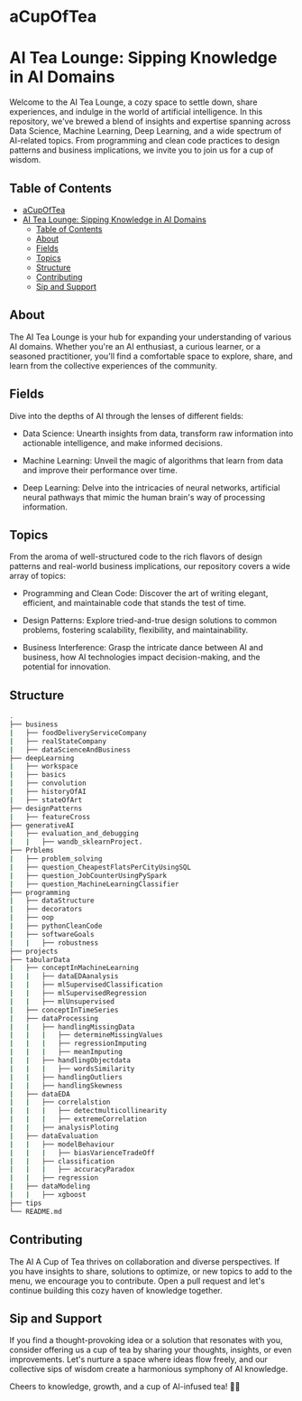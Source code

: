 # aCupOfTea
# AI Tea Lounge: Sipping Knowledge in AI Domains

Welcome to the AI Tea Lounge, a cozy space to settle down, share experiences, and indulge in the world of artificial intelligence. In this repository, we've brewed a blend of insights and expertise spanning across Data Science, Machine Learning, Deep Learning, and a wide spectrum of AI-related topics. From programming and clean code practices to design patterns and business implications, we invite you to join us for a cup of wisdom.

## Table of Contents
- [aCupOfTea](#acupoftea)
- [AI Tea Lounge: Sipping Knowledge in AI Domains](#ai-tea-lounge-sipping-knowledge-in-ai-domains)
  - [Table of Contents](#table-of-contents)
  - [About](#about)
  - [Fields](#fields)
  - [Topics](#topics)
  - [Structure](#structure)
  - [Contributing](#contributing)
  - [Sip and Support](#sip-and-support)

<a name='about'></a>
## About
The AI Tea Lounge is your hub for expanding your understanding of various AI domains. Whether you're an AI enthusiast, a curious learner, or a seasoned practitioner, you'll find a comfortable space to explore, share, and learn from the collective experiences of the community.

<a name='fields'></a>
## Fields
Dive into the depths of AI through the lenses of different fields:

- Data Science: Unearth insights from data, transform raw information into actionable intelligence, and make informed decisions.

- Machine Learning: Unveil the magic of algorithms that learn from data and improve their performance over time.

- Deep Learning: Delve into the intricacies of neural networks, artificial neural pathways that mimic the human brain's way of processing information.

<a name='Topics'></a>
## Topics
From the aroma of well-structured code to the rich flavors of design patterns and real-world business implications, our repository covers a wide array of topics:

- Programming and Clean Code: Discover the art of writing elegant, efficient, and maintainable code that stands the test of time.

- Design Patterns: Explore tried-and-true design solutions to common problems, fostering scalability, flexibility, and maintainability.

- Business Interference: Grasp the intricate dance between AI and business, how AI technologies impact decision-making, and the potential for innovation.

<a name='structure'></a>
## Structure
```bash
.
├── business
|   ├── foodDeliveryServiceCompany
|   ├── realStateCompany
|   ├── dataScienceAndBusiness
├── deepLearning
|   ├── workspace
|   ├── basics
|   ├── convolution
|   ├── historyOfAI
|   ├── stateOfArt
├── designPatterns
|   ├── featureCross
├── generativeAI
|   ├── evaluation_and_debugging
|   |   ├── wandb_sklearnProject.
├── Prblems
|   ├── problem_solving
|   ├── question_CheapestFlatsPerCityUsingSQL
|   ├── question_JobCounterUsingPySpark
|   ├── question_MachineLearningClassifier
├── programming
|   ├── dataStructure
|   ├── decorators
|   ├── oop
|   ├── pythonCleanCode
|   ├── softwareGoals
|   |   ├── robustness
├── projects
├── tabularData
|   ├── conceptInMachineLearning
|   |   ├── dataEDAanalysis
|   |   ├── mlSupervisedClassification
|   |   ├── mlSupervisedRegression
|   |   ├── mlUnsupervised
|   ├── conceptInTimeSeries
|   ├── dataProcessing
|   |   ├── handlingMissingData
|   |   |   ├── determineMissingValues
|   |   |   ├── regressionImputing
|   |   |   ├── meanImputing
|   |   ├── handlingObjectdata
|   |   |   ├── wordsSimilarity
|   |   ├── handlingOutliers
|   |   ├── handlingSkewness
|   ├── dataEDA
|   |   ├── correlalstion
|   |   |   ├── detectmulticollinearity
|   |   |   ├── extremeCorrelation
|   |   ├── analysisPloting
|   ├── dataEvaluation
|   |   ├── modelBehaviour
|   |   |   ├── biasVarienceTradeOff
|   |   ├── classification
|   |   |   ├── accuracyParadox
|   |   ├── regression
|   ├── dataModeling
|   |   ├── xgboost
├── tips
└── README.md
```

<a name='contributing'></a>
## Contributing
The AI A Cup of Tea thrives on collaboration and diverse perspectives. If you have insights to share, solutions to optimize, or new topics to add to the menu, we encourage you to contribute. Open a pull request and let's continue building this cozy haven of knowledge together.

<a name='Sip-and-Support'></a>
## Sip and Support
If you find a thought-provoking idea or a solution that resonates with you, consider offering us a cup of tea by sharing your thoughts, insights, or even improvements. Let's nurture a space where ideas flow freely, and our collective sips of wisdom create a harmonious symphony of AI knowledge.

Cheers to knowledge, growth, and a cup of AI-infused tea! 🍵🤖